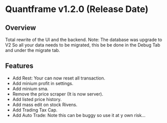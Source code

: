 # Quantframe v1.2.0 (Release Date)

## Overview
Total rewrite of the UI and the backend.
Note: The database was upgrade to V2
So all your data needs to be migrated, this be be done in the Debug Tab and under the migrate tab.


## Features
- Add Rest: Your can now reset all transaction. 
- Add minium profit in settings.
- Add minium sma.
- Remove the price scraper (It is now server).
- Add listed price history.
- Add mass edit on stock Rivens.
- Add Trading Tax Cap.
- Add Auto Trade: Note this can be buggy so use it at y own risk...
